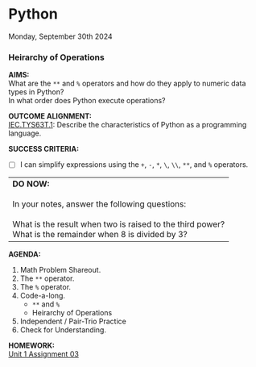 # Python
Monday, September 30th 2024

### Heirarchy of Operations

**AIMS:** <br>
What are the `**` and `%` operators and how do they apply to numeric data types in Python?<br>
In what order does Python execute operations?

**OUTCOME ALIGNMENT:**
<br><ins>IEC.TYS63T.1</ins>: Describe the characteristics of Python as a programming language.

**SUCCESS CRITERIA:**
- [ ] I can simplify expressions using the `+`, `-`, `*`, `\`, `\\`, `**`, and `%` operators.

<table>
  <tr>
    <td><b>DO NOW:</b><br><br>
    In your notes, answer the following questions:<br><br>
    What is the result when two is raised to the third power?<br>
    What is the remainder when 8 is divided by 3?
  </tr>
</table>

**AGENDA:**
1. Math Problem Shareout.
2. The `**` operator.
3. The `%` operator.
4. Code-a-long.
     * `**` and `%`
     * Heirarchy of Operations
5. Independent / Pair-Trio Practice
6. Check for Understanding.

**HOMEWORK:**<br> 
[Unit 1 Assignment 03](https://github.com/MrJSwotinsky/Python/blob/main/Unit_1_Revisiting_Python_Programming_Fundamentals/Daily_Assignments/03_Due_Tue_Oct_1_Heirarchy_of_Operations.md)

